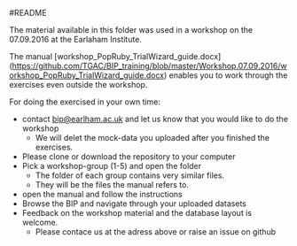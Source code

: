 #README

The material available in this folder was used in a workshop on the 07.09.2016 at the Earlaham Institute.

The manual [workshop_PopRuby_TrialWizard_guide.docx] (https://github.com/TGAC/BIP_training/blob/master/Workshop.07.09.2016/workshop_PopRuby_TrialWizard_guide.docx)
enables you to work through the exercises even outside the workshop. 

For doing the exercised in your own time:
* contact <a href="mailto:bip@earlham.ac.uk">bip@earlham.ac.uk</a> and let us know that you would like to do the workshop
  * We will delet the mock-data you uploaded after you finished the exercises.
* Please clone or download the repository to your computer
* Pick a workshop-group (1-5) and open the folder
  * The folder of each group contains very similar files. 
  * They will be the files the manual refers to.
* open the manual and follow the instructions
* Browse the BIP and navigate through your uploaded datasets
* Feedback on the workshop material and the database layout is welcome.
  * Please contace us at the adress above or raise an issue on github
